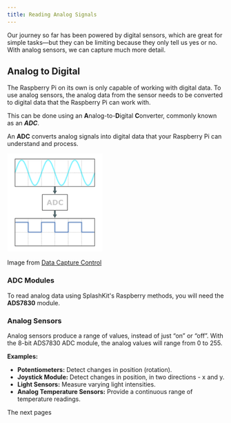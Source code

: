 ```yaml
---
title: Reading Analog Signals
---
```


Our journey so far has been powered by digital sensors, which are great for simple tasks—but they can be limiting because they only tell us yes or no. With analog sensors, we can capture much more detail.

## Analog to Digital

The Raspberry Pi on its own is only capable of working with digital data. To use analog sensors, the analog data from the sensor needs to be converted to digital data that the Raspberry Pi can work with.

This can be done using an **A**nalog-to-**D**igital **C**onverter, commonly known as an ***ADC***.

An **ADC** converts analog signals into digital data that your Raspberry Pi can understand and process.

![Image showing Analog data converted to digital data](./images/analog-to-digital-diagram.png)
<div class="caption">Image from <a href="https://datacapturecontrol.com/articles/data-acquisition/analog-inputs/analog-to-digital-converters">Data Capture Control</a></div>

### ADC Modules

To read analog data using SplashKit's Raspberry methods, you will need the **ADS7830** module.
<!-- Update if PCF8591 module can be added -->

<!-- ![Image showing ADS7830 ADC module](./images/ads7830-adc-module.png) -->

<!-- TODO: Discuss the pins on the ADS7830 module -->

### Analog Sensors  

Analog sensors produce a range of values, instead of just “on” or “off”. With the 8-bit ADS7830 ADC module, the analog values will range from 0 to 255.

**Examples:**

- **Potentiometers:** Detect changes in position (rotation).  
- **Joystick Module:** Detect changes in position, in two directions - x and y.
- **Light Sensors:** Measure varying light intensities.  
- **Analog Temperature Sensors:** Provide a continuous range of temperature readings.

The next pages